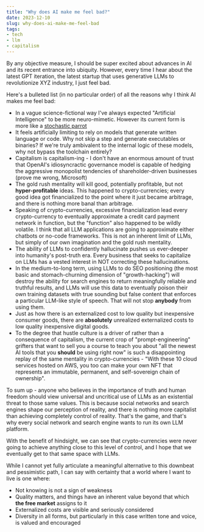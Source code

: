 ```yaml
---
title: "Why does AI make me feel bad?"
date: 2023-12-10
slug: why-does-ai-make-me-feel-bad
tags:
- tech
- llm
- capitalism
---
```

By any objective measure, I should be super excited about advances in AI and its recent entrance into ubiquity. However, every time I hear about the latest GPT iteration, the latest startup that uses generative LLMs to revolutionize XYZ industry, I just feel bad. 

Here's a bulleted list (in no particular order) of all the reasons why I think AI makes me feel bad:

- In a vague science-fictional way I've always expected "Artificial Intelligence" to be more neuro-mimetic. However its current form is more like a [stochastic parrot](https://en.wikipedia.org/wiki/Stochastic_parrot)
- It feels artificially limiting to rely on models that generate written language or code. Why not skip a step and generate executables or binaries? If we're truly ambivalent to the internal logic of these models, why not bypass the toolchain entirely?
- Capitalism is capitalism-ing - I don't have an enormous amount of trust that OpenAI's idiosyncractic governance model is capable of hedging the aggressive monopolist tendencies of shareholder-driven businesses (prove me wrong, Microsoft)
- The gold rush mentality will kill good, potentially profitable, but not **hyper-profitable** ideas. This happened to crypto-currencies; every good idea got financialized to the point where it just became arbitrage, and there is nothing more banal than arbitrage.
- Speaking of crypto-currencies, excessive financialization lead every crypto-currency to eventually approximate a credit card payment network in function, but the "function" also happened to be wildly volatile. I think that all LLM applications are going to approximate either chatbots or no-code frameworks. This is not an inherent limit of LLMs, but simply of our own imagination and the gold rush mentality.
- The ability of LLMs to confidently hallucinate pushes us ever-deeper into humanity's post-truth era. Every business that seeks to capitalize on LLMs has a vested interest in NOT correcting these hallucinations.
- In the medium-to-long term, using LLMs to do SEO positioning (the most basic and stomach-churning dimension of "growth-hacking") will destroy the ability for search engines to return meaningfully reliable and truthful results, and LLMs will use this data to eventually poison their own training datasets with true sounding but false content that enforces a particular LLM-like style of speech. That will not stop **anybody** from using them.
- Just as how there is an externalized cost to low quality but inexpensive consumer goods, there are **absolutely** unrealized externalized costs to low quality inexpensive digital goods.
- To the degree that hustle culture is a driver of rather than a consequence of capitalism, the current crop of "prompt-engineering" grifters that want to sell you a course to teach you about "all the newest AI tools that you **should** be using right now" is such a disappointing replay of the same mentality in crypto-currencies - "With these 10 cloud services hosted on AWS, you too can make your own NFT that represents an immutable, permanent, and self-sovereign chain of ownership".

To sum up - anyone who believes in the importance of truth and human freedom should view universal and uncritical use of LLMs as an existential threat to those same values. This is because social networks and search engines shape our perception of reality, and there is nothing more capitalist than achieving completely control of reality. That's the game, and that's why every social network and search engine wants to run its own LLM platform.

With the benefit of hindsight, we can see that crypto-currencies were never going to achieve anything close to this level of control, and I hope that we eventually get to that same space with LLMs.

While I cannot yet fully articulate a meaningful alternative to this downbeat and pessimistic path, I can say with certainty that a world where I want to live is one where:

- Not knowing is not a sign of weakness
- Quality matters, and things have an inherent value beyond that which **the free market** assigns to it
- Externalized costs are visible and seriously considered
- Diversity in all forms, but particularly in this case written tone and voice, is valued and encouraged
